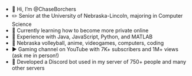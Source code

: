 - 👋 Hi, I’m @ChaseBorchers
- ✏️ Senior at the University of Nebraska-Lincoln, majoring in Computer Science
- 🌱 Currently learning how to become more private online
- 🧠 Experience with Java, JavaScript, Python, and MATLAB
- 🩷 Nebraska volleyball, anime, videogames, computers, coding
- ▶️ Gaming channel on YouTube with 7K+ subscribers and 1M+ views (ask me in person!)
- 🤖 Developed a Discord bot used in my server of 750+ people and many other servers

<!---
ChaseBorchers/ChaseBorchers is a ✨ special ✨ repository because its `README.md` (this file) appears on your GitHub profile.
You can click the Preview link to take a look at your changes.
--->
